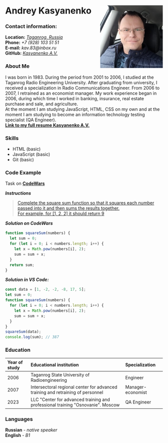 # **Andrey Kasyanenko** <img style="float: right;" src="726812874.jpeg" alt="Foto" width="200x200"/>

### **Contact information:**

**Location:** [_Taganrog, Russia_](https://yandex.ru/maps/971/taganrog/)  
 **Phone:** _+7 (928) 103 51 51_  
 **E-mail:** _kav.83@inbox.ru_  
 **GitHub:** [_Kasyanenko A.V._](https://github.com/KasyanenkoAV)

### **About Me**

I was born in 1983. During the period from 2001 to 2006, I studied at the Taganrog Radio Engineering University. After graduating from university, I received a specialization in Radio Communications Engineer. From 2006 to 2007, I retrained as an economist manager. My work experience began in 2006, during which time I worked in banking, insurance, real estate purchase and sale, and agriculture.\
At the moment I am studying JavaScript, HTML, CSS on my own and at the moment I am studying to become an information technology testing specialist (QA Engineer).\
[**Link to my full resume Kasyanenko A.V.**](https://taganrog.hh.ru/resume/beab3848ff006545cd0039ed1f736563726574)

### **Skills**

- HTML (basic)
- JavaScript (basic)
- Git (basic)

### **Code Example**

Task on [**CodeWars**](https://www.codewars.com/kata/515e271a311df0350d00000f/train/javascript "Square(n) Sum")

**_Instructions_**

> [Complete the square sum function so that it squares each number passed into it and then sums the results together.\
> For example, for [1, 2, 2] it should return 9](https://www.codewars.com/kata/515e271a311df0350d00000f/train/javascript "Square(n) Sum")

**_Solution on CodeWars_**

```javascript
function squareSum(numbers) {
  let sum = 0;
  for (let i = 0; i < numbers.length; i++) {
    let x = Math.pow(numbers[i], 2);
    sum = sum + x;
  }
  return sum;
}
```

**_Solution in VS Code:_**

```javascript
const data = [1, -2, -2, -8, 17, 5];
let sum = 0;
function squareSum(numbers) {
  for (let i = 0; i < numbers.length; i++) {
    let x = Math.pow(numbers[i], 2);
    sum = sum + x;
  }
}
squareSum(data);
console.log(sum); // 387
```

### **Education**

| Year of study | Educational institution                                                         | Specialization    |
| :------------ | :------------------------------------------------------------------------------ | :---------------- |
| 2006          | Taganrog State University of Radioengineering                                   | Engineer          |
| 2007          | Intersectoral regional center for advanced training and retraining of personnel | Manager-economist |
| 2023          | LLC "Center for advanced training and professional training "Osnovanie". Moscow | QA Engineer       |

### **Languages**

**Russian** - _native speaker_\
**English** - _B1_
